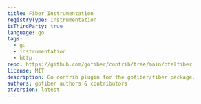 ```yaml
---
title: Fiber Instrumentation
registryType: instrumentation
isThirdParty: true
language: go
tags:
  - go
  - instrumentation
  - http
repo: https://github.com/gofiber/contrib/tree/main/otelfiber
license: MIT
description: Go contrib plugin for the gofiber/fiber package.
authors: gofiber authors & contributors
otVersion: latest
---
```

